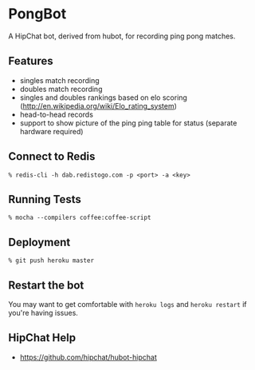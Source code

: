 # PongBot

A HipChat bot, derived from hubot, for recording ping pong matches.

## Features
* singles match recording
* doubles match recording
* singles and doubles rankings based on elo scoring (http://en.wikipedia.org/wiki/Elo_rating_system)
* head-to-head records
* support to show picture of the ping ping table for status (separate hardware required)

## Connect to Redis

    % redis-cli -h dab.redistogo.com -p <port> -a <key>

## Running Tests

    % mocha --compilers coffee:coffee-script

## Deployment

    % git push heroku master


## Restart the bot

You may want to get comfortable with `heroku logs` and `heroku restart`
if you're having issues.

## HipChat Help
* https://github.com/hipchat/hubot-hipchat
